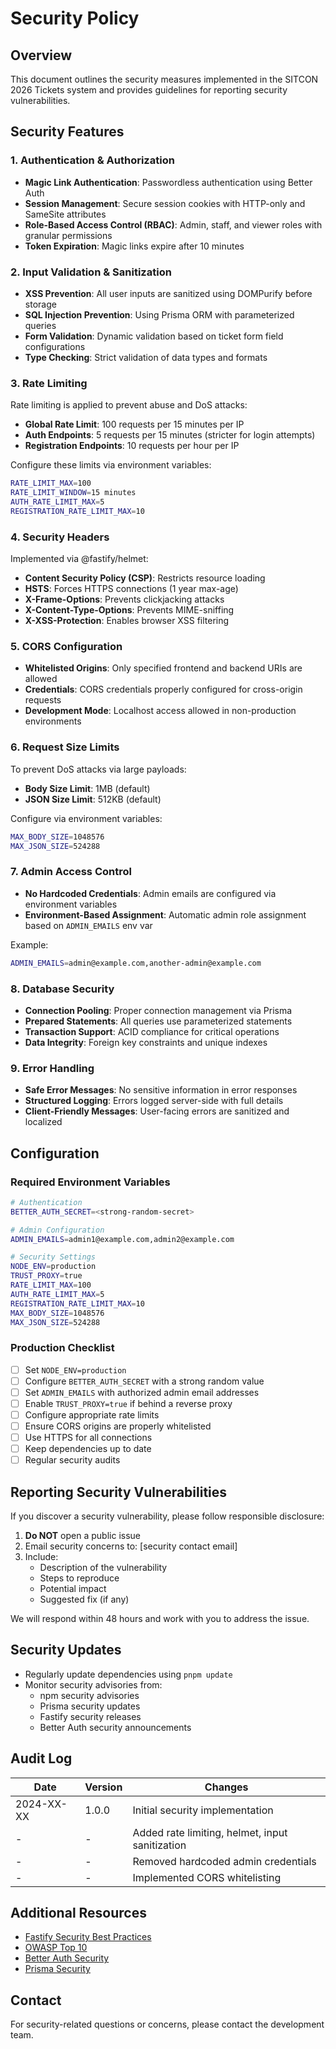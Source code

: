 # Security Policy

## Overview

This document outlines the security measures implemented in the SITCON 2026 Tickets system and provides guidelines for reporting security vulnerabilities.

## Security Features

### 1. Authentication & Authorization

- **Magic Link Authentication**: Passwordless authentication using Better Auth
- **Session Management**: Secure session cookies with HTTP-only and SameSite attributes
- **Role-Based Access Control (RBAC)**: Admin, staff, and viewer roles with granular permissions
- **Token Expiration**: Magic links expire after 10 minutes

### 2. Input Validation & Sanitization

- **XSS Prevention**: All user inputs are sanitized using DOMPurify before storage
- **SQL Injection Prevention**: Using Prisma ORM with parameterized queries
- **Form Validation**: Dynamic validation based on ticket form field configurations
- **Type Checking**: Strict validation of data types and formats

### 3. Rate Limiting

Rate limiting is applied to prevent abuse and DoS attacks:

- **Global Rate Limit**: 100 requests per 15 minutes per IP
- **Auth Endpoints**: 5 requests per 15 minutes (stricter for login attempts)
- **Registration Endpoints**: 10 requests per hour per IP

Configure these limits via environment variables:

```bash
RATE_LIMIT_MAX=100
RATE_LIMIT_WINDOW=15 minutes
AUTH_RATE_LIMIT_MAX=5
REGISTRATION_RATE_LIMIT_MAX=10
```

### 4. Security Headers

Implemented via @fastify/helmet:

- **Content Security Policy (CSP)**: Restricts resource loading
- **HSTS**: Forces HTTPS connections (1 year max-age)
- **X-Frame-Options**: Prevents clickjacking attacks
- **X-Content-Type-Options**: Prevents MIME-sniffing
- **X-XSS-Protection**: Enables browser XSS filtering

### 5. CORS Configuration

- **Whitelisted Origins**: Only specified frontend and backend URIs are allowed
- **Credentials**: CORS credentials properly configured for cross-origin requests
- **Development Mode**: Localhost access allowed in non-production environments

### 6. Request Size Limits

To prevent DoS attacks via large payloads:

- **Body Size Limit**: 1MB (default)
- **JSON Size Limit**: 512KB (default)

Configure via environment variables:

```bash
MAX_BODY_SIZE=1048576
MAX_JSON_SIZE=524288
```

### 7. Admin Access Control

- **No Hardcoded Credentials**: Admin emails are configured via environment variables
- **Environment-Based Assignment**: Automatic admin role assignment based on `ADMIN_EMAILS` env var

Example:

```bash
ADMIN_EMAILS=admin@example.com,another-admin@example.com
```

### 8. Database Security

- **Connection Pooling**: Proper connection management via Prisma
- **Prepared Statements**: All queries use parameterized statements
- **Transaction Support**: ACID compliance for critical operations
- **Data Integrity**: Foreign key constraints and unique indexes

### 9. Error Handling

- **Safe Error Messages**: No sensitive information in error responses
- **Structured Logging**: Errors logged server-side with full details
- **Client-Friendly Messages**: User-facing errors are sanitized and localized

## Configuration

### Required Environment Variables

```bash
# Authentication
BETTER_AUTH_SECRET=<strong-random-secret>

# Admin Configuration
ADMIN_EMAILS=admin1@example.com,admin2@example.com

# Security Settings
NODE_ENV=production
TRUST_PROXY=true
RATE_LIMIT_MAX=100
AUTH_RATE_LIMIT_MAX=5
REGISTRATION_RATE_LIMIT_MAX=10
MAX_BODY_SIZE=1048576
MAX_JSON_SIZE=524288
```

### Production Checklist

- [ ] Set `NODE_ENV=production`
- [ ] Configure `BETTER_AUTH_SECRET` with a strong random value
- [ ] Set `ADMIN_EMAILS` with authorized admin email addresses
- [ ] Enable `TRUST_PROXY=true` if behind a reverse proxy
- [ ] Configure appropriate rate limits
- [ ] Ensure CORS origins are properly whitelisted
- [ ] Use HTTPS for all connections
- [ ] Keep dependencies up to date
- [ ] Regular security audits

## Reporting Security Vulnerabilities

If you discover a security vulnerability, please follow responsible disclosure:

1. **Do NOT** open a public issue
2. Email security concerns to: [security contact email]
3. Include:
    - Description of the vulnerability
    - Steps to reproduce
    - Potential impact
    - Suggested fix (if any)

We will respond within 48 hours and work with you to address the issue.

## Security Updates

- Regularly update dependencies using `pnpm update`
- Monitor security advisories from:
    - npm security advisories
    - Prisma security updates
    - Fastify security releases
    - Better Auth security announcements

## Audit Log

| Date       | Version | Changes                                         |
| ---------- | ------- | ----------------------------------------------- |
| 2024-XX-XX | 1.0.0   | Initial security implementation                 |
| -          | -       | Added rate limiting, helmet, input sanitization |
| -          | -       | Removed hardcoded admin credentials             |
| -          | -       | Implemented CORS whitelisting                   |

## Additional Resources

- [Fastify Security Best Practices](https://www.fastify.io/docs/latest/Guides/Security/)
- [OWASP Top 10](https://owasp.org/www-project-top-ten/)
- [Better Auth Security](https://www.better-auth.com/docs/concepts/security)
- [Prisma Security](https://www.prisma.io/docs/concepts/components/prisma-client/security)

## Contact

For security-related questions or concerns, please contact the development team.
